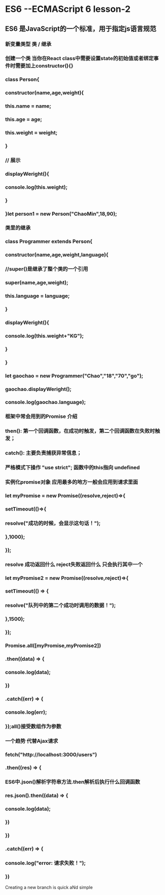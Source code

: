 # ES6 --ECMAScript 6  lesson-2

## ES6 是JavaScript的一个标准，用于指定js语言规范

### 新变量类型 类 / 继承 

### 创建一个类  当你在React  class中需要设置state的初始值或者绑定事件时需要加上constructor(){}
### class Person{
###	constructor(name,age,weight){
###		this.name = name;
###		this.age = age;
###		this.weight = weight;
###	}
###    // 展示
###	displayWeright(){
###		console.log(this.weight);
###	}
### }let person1 = new Person("ChaoMin",18,90);

### 类里的继承
### class Programmer extends Person{
###       constructor(name,age,weight,language){
###       	//super()是继承了整个类的一个引用
###       	   super(name,age,weight);
###       	   this.language = language;
###       }
###       displayWeright(){
###       	   console.log(this.weight+"KG");
###       }
### }
### let gaochao = new Programmer("Chao","18","70","go");
### gaochao.displayWeright();
### console.log(gaochao.language);

### 框架中常会用到的Promise 介绍
### then(): 第一个回调函数，在成功时触发，第二个回调函数在失败时触发；
### catch(): 主要负责捕获异常信息；

### 严格模式下操作 "use strict"; 函数中的this指向 undefined

### 实例化promise对象  应用最多的地方一般会应用到请求里面

### let myPromise = new Promise((resolve,reject)=>{
      
###        setTimeout(()=>{
###                resolve("成功的时候，会显示这句话！");
###        },1000);
###    });

### resolve 成功返回什么  reject失败返回什么 只会执行其中一个

### let myPromise2 = new Promise((resolve,reject)=>{
###         setTimeout(() => {
###                resolve("队列中的第二个成功时调用的数据！");
###        },1500);
###  });

### Promise.all([myPromise,myPromise2])
###       .then((data) => {
###       	    console.log(data);
###       })
###       .catch((err) => {
###       	    console.log(err);
###       });all()接受数组作为参数

###  一个趋势 代替Ajax请求
###    fetch("http://localhost:3000/users")
###     .then((res) => {
###     	ES6中.json()解析字符串方法.then解析后执行什么回调函数
###     	res.json().then((data) => {
###     		console.log(data);
###     	})	
###     })
###     .catch((err) => {
###     	console.log("error: 请求失败！");
###     })

Creating a new branch is quick aNd simple

